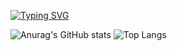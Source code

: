 [![Typing SVG](https://readme-typing-svg.demolab.com?font=PT+Serif&size=40&pause=1000&color=4CCEFF&center=true&vCenter=true&width=800&lines=Welcome!+I'm+SangHyuk)](https://git.io/typing-svg)

![Anurag's GitHub stats](https://github-readme-stats.vercel.app/api?username=helloa1109&show_icons=true&theme=cobalt)
![Top Langs](https://github-readme-stats.vercel.app/api/top-langs/?username=helloa1109&layout=compact&theme=tokyonight)
